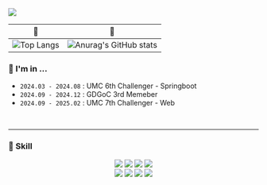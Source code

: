 <img src="https://capsule-render.vercel.app/api?type=venom&color=2F4F4F&height=280&section=header&text=nana&desc=leegayoung&fontSize=60&descSize=15&fontColor=ffff" />

<div align="center">
  
|:green_heart:|:green_heart:|
|------|---|
|![Top Langs](https://github-readme-stats.vercel.app/api/top-langs/?username=lgy010011&exclude_repo=GameProgramming&layout=compact&theme=vue-dark)|![Anurag's GitHub stats](https://github-readme-stats.vercel.app/api?username=lgy010011&hide=contribs,prs&show_icons=true&theme=vue-dark)|

</div>

### :bug: I'm in ...

- `2024.03 - 2024.08` : UMC 6th Challenger - Springboot
- `2024.09 - 2024.12` : GDGoC 3rd Memeber
- `2024.09 - 2025.02` : UMC 7th Challenger - Web

<br>

---

### :bug: Skill
<div align="center">
<img src="https://img.shields.io/badge/java-007396?style=for-the-badge&logo=OpenJDK&logoColor=white">
<img src="https://img.shields.io/badge/springboot-6DB33F?style=for-the-badge&logo=springboot&logoColor=white">
<img src="https://img.shields.io/badge/MySQL-4479A1?style=for-the-badge&logo=MySQL&logoColor=white">
<img src="https://img.shields.io/badge/aws-232F3E?style=for-the-badge&logo=amazonwebservices&logoColor=white"/> 
<br>
<img src="https://img.shields.io/badge/HTML5-E34F26?style=for-the-badge&logo=HTML5&logoColor=white">
<img src="https://img.shields.io/badge/CSS3-1572B6?style=for-the-badge&logo=CSS3&logoColor=white">
<img src="https://img.shields.io/badge/JavaScript-F7DF1E?style=for-the-badge&logo=JavaScript&logoColor=white">
<img src="https://img.shields.io/badge/React-61DAFB?style=for-the-badge&logo=React&logoColor=white">
</div>
